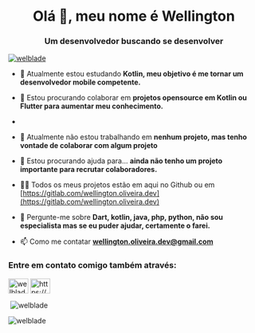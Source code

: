 <h1 align="center">Olá 👋, meu nome é Wellington</h1>
<h3 align="center">Um desenvolvedor buscando se desenvolver</h3>

<p align="left"> <a href="https://twitter.com/welblade" target="blank"><img src="https://img.shields.io/twitter/follow/welblade?logo=twitter&style=for-the-badge" alt="welblade" /></a> </p>

- 🌱 Atualmente estou estudando **Kotlin, meu objetivo é me tornar um desenvolvedor mobile competente.**

- 👯 Estou procurando colaborar em **projetos opensource em Kotlin ou Flutter para aumentar meu conhecimento.**
- 
- 🔭 Atualmente não estou trabalhando em **nenhum projeto, mas tenho vontade de colaborar com algum projeto**

- 🤝 Estou procurando ajuda para... **ainda não tenho um projeto importante para recrutar colaboradores.**

- 👨‍💻 Todos os meus projetos estão em aqui no Github ou em [https://gitlab.com/wellington.oliveira.dev](https://gitlab.com/wellington.oliveira.dev)

- 💬 Pergunte-me sobre **Dart, kotlin, java, php, python, não sou especialista mas se eu puder ajudar, certamente o farei.**

- 📫 Como me contatar **wellington.oliveira.dev@gmail.com**

<h3 align="left">Entre em contato comigo também através:</h3>
<p align="left">
<a href="https://twitter.com/welblade" target="blank"><img align="center" src="https://raw.githubusercontent.com/rahuldkjain/github-profile-readme-generator/master/src/images/icons/Social/twitter.svg" alt="welblade" height="30" width="40" /></a>
<a href="https://www.linkedin.com/in/wellington-oliveira-dos-santos-7963b891/" target="blank"><img align="center" src="https://raw.githubusercontent.com/rahuldkjain/github-profile-readme-generator/master/src/images/icons/Social/linked-in-alt.svg" alt="https://www.linkedin.com/in/wellington-oliveira-dos-santos-7963b891/" height="30" width="40" /></a>
</p>

<p>&nbsp;<img align="center" src="https://github-readme-stats.vercel.app/api?username=welblade&show_icons=true&locale=en&theme=dark" alt="welblade" /></p>
<p><img align="left" src="https://github-readme-stats.vercel.app/api/top-langs?username=welblade&show_icons=true&locale=en&layout=compact&theme=dark" alt="welblade" /></p>
